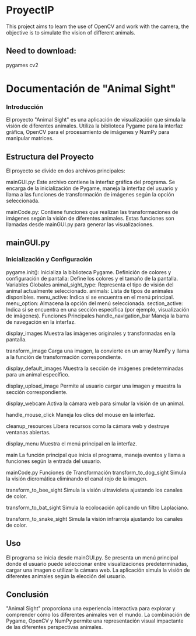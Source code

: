 # ProyectIP
 This project aims to learn the use of OpenCV and work with the camera, the objective is to simulate the vision of different animals.

## Need to download:
pygames
cv2

# Documentación de "Animal Sight"
### Introducción
El proyecto "Animal Sight" es una aplicación de visualización que simula la visión de diferentes animales. Utiliza la biblioteca Pygame para la interfaz gráfica, OpenCV para el procesamiento de imágenes y NumPy para manipular matrices.

## Estructura del Proyecto
El proyecto se divide en dos archivos principales:

mainGUI.py: Este archivo contiene la interfaz gráfica del programa. Se encarga de la inicialización de Pygame, maneja la interfaz del usuario y llama a las funciones de transformación de imágenes según la opción seleccionada.

mainCode.py: Contiene funciones que realizan las transformaciones de imágenes según la visión de diferentes animales. Estas funciones son llamadas desde mainGUI.py para generar las visualizaciones.

## mainGUI.py
### Inicialización y Configuración
pygame.init(): Inicializa la biblioteca Pygame.
Definición de colores y configuración de pantalla: Define los colores y el tamaño de la pantalla.
Variables Globales
animal_sight_type: Representa el tipo de visión del animal actualmente seleccionado.
animals: Lista de tipos de animales disponibles.
menu_active: Indica si se encuentra en el menú principal.
menu_option: Almacena la opción del menú seleccionada.
section_active: Indica si se encuentra en una sección específica (por ejemplo, visualización de imágenes).
Funciones Principales
handle_navigation_bar
Maneja la barra de navegación en la interfaz.

display_images
Muestra las imágenes originales y transformadas en la pantalla.

transform_image
Carga una imagen, la convierte en un array NumPy y llama a la función de transformación correspondiente.

display_default_images
Muestra la sección de imágenes predeterminadas para un animal específico.

display_upload_image
Permite al usuario cargar una imagen y muestra la sección correspondiente.

display_webcam
Activa la cámara web para simular la visión de un animal.

handle_mouse_click
Maneja los clics del mouse en la interfaz.

cleanup_resources
Libera recursos como la cámara web y destruye ventanas abiertas.

display_menu
Muestra el menú principal en la interfaz.

main
La función principal que inicia el programa, maneja eventos y llama a funciones según la entrada del usuario.

mainCode.py
Funciones de Transformación
transform_to_dog_sight
Simula la visión dicromática eliminando el canal rojo de la imagen.

transform_to_bee_sight
Simula la visión ultravioleta ajustando los canales de color.

transform_to_bat_sight
Simula la ecolocación aplicando un filtro Laplaciano.

transform_to_snake_sight
Simula la visión infrarroja ajustando los canales de color.

## Uso
El programa se inicia desde mainGUI.py. Se presenta un menú principal donde el usuario puede seleccionar entre visualizaciones predeterminadas, cargar una imagen o utilizar la cámara web. La aplicación simula la visión de diferentes animales según la elección del usuario.

## Conclusión
"Animal Sight" proporciona una experiencia interactiva para explorar y comprender cómo los diferentes animales ven el mundo. La combinación de Pygame, OpenCV y NumPy permite una representación visual impactante de las diferentes perspectivas animales.
